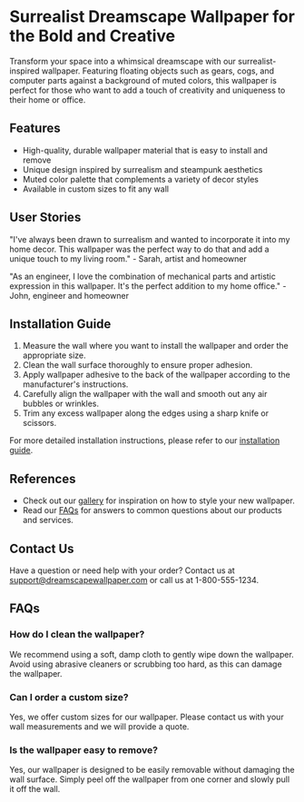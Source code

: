 <!--
Write me content for website with wallpaper which alt text is:

"A surrealist-inspired wallpaper with floating objects such as gears, cogs, and computer parts, against a background of muted colors."

The name/title of the page should not be 1:1 copy of the alt text but rather a real content of the website which is using this wallpaper.

- Use markdown format 
- Start with the heading
- The content should look like a real website 
- Include real sections like references, contact, user stories, etc. use things relevant to the page purpose.
- Feel free to use structure like headings, bullets, numbering, blockquotes, paragraphs, horizontal lines, etc.
- You can use formatting like bold or _italic_
- You can include UTF-8 emojis
- Links should be only #hash anchors (and you can refer to the document itself)
- Do not include images
-->

<!--font:Poppins-->

# Surrealist Dreamscape Wallpaper for the Bold and Creative

Transform your space into a whimsical dreamscape with our surrealist-inspired wallpaper. Featuring floating objects such as gears, cogs, and computer parts against a background of muted colors, this wallpaper is perfect for those who want to add a touch of creativity and uniqueness to their home or office.

## Features
- High-quality, durable wallpaper material that is easy to install and remove
- Unique design inspired by surrealism and steampunk aesthetics
- Muted color palette that complements a variety of decor styles
- Available in custom sizes to fit any wall

## User Stories
"I've always been drawn to surrealism and wanted to incorporate it into my home decor. This wallpaper was the perfect way to do that and add a unique touch to my living room." - Sarah, artist and homeowner

"As an engineer, I love the combination of mechanical parts and artistic expression in this wallpaper. It's the perfect addition to my home office." - John, engineer and homeowner

## Installation Guide
1. Measure the wall where you want to install the wallpaper and order the appropriate size.
2. Clean the wall surface thoroughly to ensure proper adhesion.
3. Apply wallpaper adhesive to the back of the wallpaper according to the manufacturer's instructions.
4. Carefully align the wallpaper with the wall and smooth out any air bubbles or wrinkles.
5. Trim any excess wallpaper along the edges using a sharp knife or scissors.

For more detailed installation instructions, please refer to our [installation guide](#installation-guide).

## References
- Check out our [gallery](#gallery) for inspiration on how to style your new wallpaper.
- Read our [FAQs](#faqs) for answers to common questions about our products and services.

## Contact Us
Have a question or need help with your order? Contact us at [support@dreamscapewallpaper.com](mailto:support@dreamscapewallpaper.com) or call us at 1-800-555-1234.

## FAQs
### How do I clean the wallpaper?
We recommend using a soft, damp cloth to gently wipe down the wallpaper. Avoid using abrasive cleaners or scrubbing too hard, as this can damage the wallpaper.

### Can I order a custom size?
Yes, we offer custom sizes for our wallpaper. Please contact us with your wall measurements and we will provide a quote.

### Is the wallpaper easy to remove?
Yes, our wallpaper is designed to be easily removable without damaging the wall surface. Simply peel off the wallpaper from one corner and slowly pull it off the wall.
